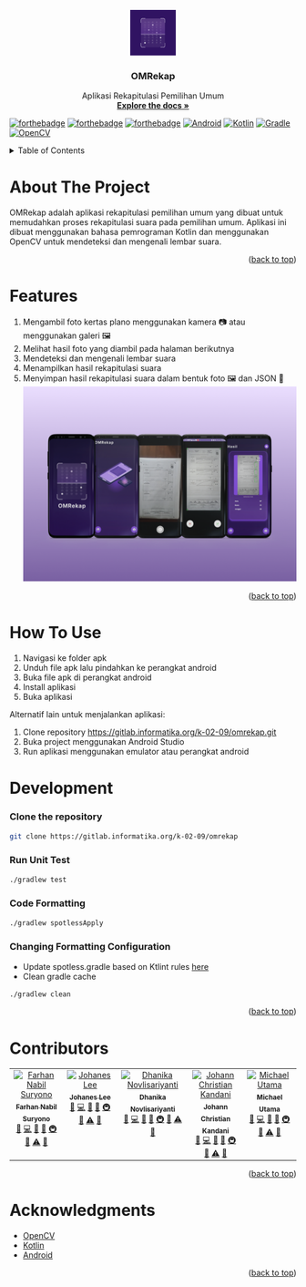<!-- PROJECT LOGO -->
<br />
<div align="center">
  <a href="https://gitlab.informatika.org/k-02-09/omrekap.git">
    <img src="screenshots/icon_launcher.png" alt="Logo" width="80" height="80">
  </a>

  <h3 align="center">OMRekap</h3>

  <p align="center">
    Aplikasi Rekapitulasi Pemilihan Umum 
    <br />
    <a href="https://drive.google.com/file/d/1Z7-iwjspu0tJr2c9R2ZTLW68enhBc1zD/view?usp=drive_link"><strong>Explore the docs »</strong></a>
    <br />
  </p>
</div>

[![forthebadge](https://forthebadge.com/images/badges/made-with-kotlin.svg)](https://forthebadge.com) [![forthebadge](https://forthebadge.com/images/badges/built-for-android.svg)](https://forthebadge.com) [![forthebadge](https://forthebadge.com/images/badges/built-with-love.svg)](https://forthebadge.com)
[![Android](https://img.shields.io/badge/Android-%233DDC84.svg?&style=for-the-badge&logo=android&logoColor=white)](https://developer.android.com/) [![Kotlin](https://img.shields.io/badge/Kotlin-%230095D5.svg?&style=for-the-badge&logo=kotlin&logoColor=white)](https://kotlinlang.org/) [![Gradle](https://img.shields.io/badge/Gradle-%2302303A.svg?&style=for-the-badge&logo=gradle&logoColor=white)](https://gradle.org/) [![OpenCV](https://img.shields.io/badge/OpenCV-%23opencv.svg?&style=for-the-badge&logo=opencv&logoColor=white)](https://opencv.org/)

<!-- TABLE OF CONTENTS -->
<details>
  <summary>Table of Contents</summary>
  <ol>
    <li>
      <a href="#about-the-project">About The Project</a>
      <ul>
        <li><a href="#built-with">Built With</a></li>
      </ul>
    </li>
    <li>
      <a href="#getting-started">Getting Started</a>
      <ul>
        <li><a href="#prerequisites">Prerequisites</a></li>
        <li><a href="#installation">Installation</a></li>
      </ul>
    </li>
    <li><a href="#how-to-use">How To Use</a></li>
    <li><a href="#Development">Development</a></li>
    <li><a href="#contributors">Contributors</a></li>
    <li><a href="#acknowledgments">Acknowledgments</a></li>
  </ol>
</details>


# About The Project
OMRekap adalah aplikasi rekapitulasi pemilihan umum yang dibuat untuk memudahkan proses rekapitulasi suara pada pemilihan umum.
Aplikasi ini dibuat menggunakan bahasa pemrograman Kotlin dan menggunakan OpenCV untuk mendeteksi dan mengenali lembar suara.

<p align="right">(<a href="#readme-top">back to top</a>)</p>

# Features
1. Mengambil foto kertas plano menggunakan kamera 📷 atau menggunakan galeri 🖼
2. Melihat hasil foto yang diambil pada halaman berikutnya
3. Mendeteksi dan mengenali lembar suara
4. Menampilkan hasil rekapitulasi suara
5. Menyimpan hasil rekapitulasi suara dalam bentuk foto 🖼 dan JSON 📃
![Application](screenshots/screenshot.png)

<p align="right">(<a href="#readme-top">back to top</a>)</p>

# How To Use
1. Navigasi ke folder apk
2. Unduh file apk lalu pindahkan ke perangkat android
3. Buka file apk di perangkat android
4. Install aplikasi
5. Buka aplikasi

Alternatif lain untuk menjalankan aplikasi:
1. Clone repository https://gitlab.informatika.org/k-02-09/omrekap.git
2. Buka project menggunakan Android Studio
3. Run aplikasi menggunakan emulator atau perangkat android

# Development
### Clone the repository
```bash
git clone https://gitlab.informatika.org/k-02-09/omrekap
```

### Run Unit Test
```bash
./gradlew test
```

### Code Formatting
```bash
./gradlew spotlessApply
```

### Changing Formatting Configuration
* Update spotless.gradle based on Ktlint rules [here](https://pinterest.github.io/ktlint/0.50.0/rules/configuration-ktlint/)
* Clean gradle cache
```bash
./gradlew clean 
```

<p align="right">(<a href="#readme-top">back to top</a>)</p>

# Contributors
<table>
  <tbody>
    <tr>
      <td align="center" valign="top" width="14.28%"><a href="https://github.com/Altair1618"><img src="https://github.com/Altair1618" width="100px;" alt="Farhan Nabil Suryono"/><br /><sub><b>Farhan Nabil Suryono</b></sub></a><br /><a href="https://github.com/codesandbox/codesandbox-client/issues?q=author%3ACompuIves" title="Bug reports">🐛</a> <a href="https://github.com/codesandbox/codesandbox-client/commits?author=CompuIves" title="Code">💻</a> <a href="#design-CompuIves" title="Design">🎨</a> <a href="https://github.com/codesandbox/codesandbox-client/commits?author=CompuIves" title="Documentation">📖</a> <a href="#infra-CompuIves" title="Infrastructure (Hosting, Build-Tools, etc)">🚇</a> <a href="https://github.com/codesandbox/codesandbox-client/pulls?q=is%3Apr+reviewed-by%3ACompuIves" title="Reviewed Pull Requests">👀</a> <a href="https://github.com/codesandbox/codesandbox-client/commits?author=CompuIves" title="Tests">⚠️</a> <a href="#tool-CompuIves" title="Tools">🔧</a></td>
      <td align="center" valign="top" width="14.28%"><a href="https://github.com/Enliven26"><img src="https://github.com/Enliven26" width="100px;" alt="Johanes Lee"/><br /><sub><b>Johanes Lee</b></sub></a><br /><a href="https://github.com/codesandbox/codesandbox-client/issues?q=author%3ACompuIves" title="Bug reports">🐛</a> <a href="https://github.com/codesandbox/codesandbox-client/commits?author=CompuIves" title="Code">💻</a> <a href="#design-CompuIves" title="Design">🎨</a> <a href="https://github.com/codesandbox/codesandbox-client/commits?author=CompuIves" title="Documentation">📖</a> <a href="#infra-CompuIves" title="Infrastructure (Hosting, Build-Tools, etc)">🚇</a> <a href="https://github.com/codesandbox/codesandbox-client/pulls?q=is%3Apr+reviewed-by%3ACompuIves" title="Reviewed Pull Requests">👀</a> <a href="https://github.com/codesandbox/codesandbox-client/commits?author=CompuIves" title="Tests">⚠️</a> <a href="#tool-CompuIves" title="Tools">🔧</a></td>
      <td align="center" valign="top" width="14.28%"><a href="https://github.com/dhanikanovlisa"><img src="https://github.com/dhanikanovlisa" width="100px;" alt="Dhanika Novlisariyanti"/><br /><sub><b>Dhanika Novlisariyanti</b></sub></a><br /><a href="https://github.com/codesandbox/codesandbox-client/issues?q=author%3ACompuIves" title="Bug reports">🐛</a> <a href="https://github.com/codesandbox/codesandbox-client/commits?author=CompuIves" title="Code">💻</a> <a href="#design-CompuIves" title="Design">🎨</a> <a href="https://github.com/codesandbox/codesandbox-client/commits?author=CompuIves" title="Documentation">📖</a> <a href="#infra-CompuIves" title="Infrastructure (Hosting, Build-Tools, etc)">🚇</a> <a href="https://github.com/codesandbox/codesandbox-client/pulls?q=is%3Apr+reviewed-by%3ACompuIves" title="Reviewed Pull Requests">👀</a> <a href="https://github.com/codesandbox/codesandbox-client/commits?author=CompuIves" title="Tests">⚠️</a> <a href="#tool-CompuIves" title="Tools">🔧</a></td>
      <td align="center" valign="top" width="14.28%"><a href="https://github.com/Genvictus"><img src="https://github.com/Genvictus" width="100px;" alt="Johann Christian Kandani"/><br /><sub><b>Johann Christian Kandani</b></sub></a><br /><a href="https://github.com/codesandbox/codesandbox-client/issues?q=author%3ACompuIves" title="Bug reports">🐛</a> <a href="https://github.com/codesandbox/codesandbox-client/commits?author=CompuIves" title="Code">💻</a> <a href="#design-CompuIves" title="Design">🎨</a> <a href="https://github.com/codesandbox/codesandbox-client/commits?author=CompuIves" title="Documentation">📖</a> <a href="#infra-CompuIves" title="Infrastructure (Hosting, Build-Tools, etc)">🚇</a> <a href="https://github.com/codesandbox/codesandbox-client/pulls?q=is%3Apr+reviewed-by%3ACompuIves" title="Reviewed Pull Requests">👀</a> <a href="https://github.com/codesandbox/codesandbox-client/commits?author=CompuIves" title="Tests">⚠️</a> <a href="#tool-CompuIves" title="Tools">🔧</a></td>
      <td align="center" valign="top" width="14.28%"><a href="https://github.com/Michaelu670"><img src="https://github.com/Michaelu670" width="100px;" alt="Michael Utama"/><br /><sub><b>Michael Utama</b></sub></a><br /><a href="https://github.com/codesandbox/codesandbox-client/issues?q=author%3ACompuIves" title="Bug reports">🐛</a> <a href="https://github.com/codesandbox/codesandbox-client/commits?author=CompuIves" title="Code">💻</a> <a href="#design-CompuIves" title="Design">🎨</a> <a href="https://github.com/codesandbox/codesandbox-client/commits?author=CompuIves" title="Documentation">📖</a> <a href="#infra-CompuIves" title="Infrastructure (Hosting, Build-Tools, etc)">🚇</a> <a href="https://github.com/codesandbox/codesandbox-client/pulls?q=is%3Apr+reviewed-by%3ACompuIves" title="Reviewed Pull Requests">👀</a> <a href="https://github.com/codesandbox/codesandbox-client/commits?author=CompuIves" title="Tests">⚠️</a> <a href="#tool-CompuIves" title="Tools">🔧</a></td>
  </tbody>
</table>
<p align="right">(<a href="#readme-top">back to top</a>)</p>

# Acknowledgments
* [OpenCV](https://opencv.org/)
* [Kotlin](https://kotlinlang.org/)
* [Android](https://developer.android.com/)

<p align="right">(<a href="#readme-top">back to top</a>)</p>